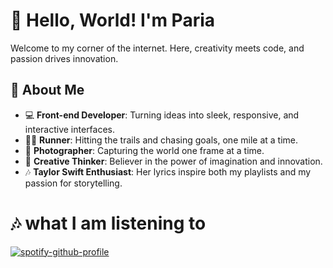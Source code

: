 # 👋 Hello, World! I'm Paria

Welcome to my corner of the internet. Here, creativity meets code, and passion drives innovation.   

## 🌟 About Me  
- 💻 **Front-end Developer**: Turning ideas into sleek, responsive, and interactive interfaces.  
- 🏃‍♀️ **Runner**: Hitting the trails and chasing goals, one mile at a time.  
- 📸 **Photographer**: Capturing the world one frame at a time.  
- 🎨 **Creative Thinker**: Believer in the power of imagination and innovation.  
- 🎶 **Taylor Swift Enthusiast**: Her lyrics inspire both my playlists and my passion for storytelling.  


# 🎶 what I am listening to
[![spotify-github-profile](https://spotify-github-profile.kittinanx.com/api/view?uid=paria_n_s&cover_image=true&theme=default&show_offline=false&background_color=121212&interchange=false)](https://github.com/kittinan/spotify-github-profile)

<!--

**PariaSabet/PariaSabet** is a ✨ _special_ ✨ repository because its `README.md` (this file) appears on your GitHub profile.

Here are some ideas to get you started:

- 🔭 I’m currently working on ...
- 🌱 I’m currently learning ...
- 👯 I’m looking to collaborate on ...
- 🤔 I’m looking for help with ...
- 💬 Ask me about ...
- 📫 How to reach me: ...
- 😄 Pronouns: ...
- ⚡ Fun fact: ...
-->
